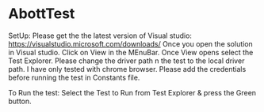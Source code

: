 # AbottTest
SetUp:
Please get the the latest version of Visual studio: https://visualstudio.microsoft.com/downloads/
Once you open the solution in Visual studio. Click on View in the MEnuBar.
Once View opens select the Test Explorer.
Please change the driver path n the test to the local driver path. I have only tested with chrome browser.
Please add the credentials before running the test in Constants file.

To Run the test:
Select the Test to Run from Test Explorer & press the Green button.
